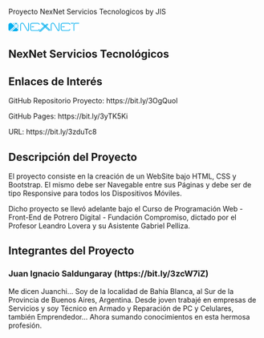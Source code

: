 Proyecto NexNet Servicios Tecnologicos by JIS
 
<img src="public/img/branding/logo/nn-logo.png" width=28%/>
<h2>NexNet Servicios Tecnológicos</h2>
 
<h2>Enlaces de Interés</h2>
 
<p>GitHub Repositorio Proyecto: https://bit.ly/3OgQuol</p>
<p>GitHub Pages: https://bit.ly/3yTK5Ki</p>
<p>URL: https://bit.ly/3zduTc8</p>
 
 
<h2>Descripción del Proyecto</h2>
 
<p>El proyecto consiste en la creación de un WebSite bajo HTML, CSS y Bootstrap. El mismo debe ser Navegable entre sus Páginas y debe ser de tipo Responsive para todos los Dispositivos Móviles.</p>
 
<p>Dicho proyecto se llevó adelante bajo el Curso de Programación Web - Front-End de Potrero Digital - Fundación Compromiso, dictado por el Profesor Leandro Lovera y su Asistente Gabriel Pelliza.</p>
 
<h2>Integrantes del Proyecto</h2>
 
<h3>Juan Ignacio Saldungaray (https://bit.ly/3zcW7iZ)</h3>
<p>Me dicen Juanchi... Soy de la localidad de Bahía Blanca, al Sur de la Provincia de Buenos Aires, Argentina. Desde joven trabajé en empresas de Servicios y soy Técnico en Armado y Reparación de PC y Celulares, también Emprendedor... Ahora sumando conocimientos en esta hermosa profesión.</p>